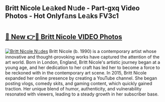 ## Britt Nicole Le𝚊ked N𝚞de - Part-gxq Video Photos - Hot Onlyf𝚊ns Le𝚊ks FV3c1

# <h2><a href="http://ab49110.deff.icu/?id=Britt+Nicole">🔗 New 👉🔴 Britt Nicole VIDEO Photos</a></h2>

[![Britt Nicole N𝚞des](https://i.imgur.com/rIISA9y.gif)](http://ab49110.deff.icu/?id=Britt+Nicole)
Britt Nicole (b. 1990) is a contemporary artist whose innovative and thought-provoking works have captured the attention of the art world. Born in London, England, Britt Nicole's artistic journey began at a young age, and her dedication to her craft has led her to become a force to be reckoned with in the contemporary art scene. In 2015, Britt Nicole expanded her online presence by creating a YouTube channel. She began posting vlogs, comedy skits, and gaming content, which quickly gained traction. Her unique blend of humor, authenticity, and vulnerability resonated with viewers, leading to a steady growth in her subscriber base.
